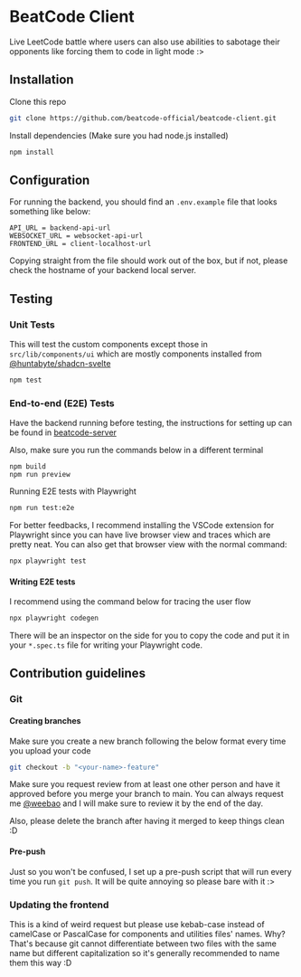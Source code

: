 # BeatCode Client

Live LeetCode battle where users can also use abilities to sabotage their opponents like forcing them to code in light mode :>

## Installation

Clone this repo

```bash
git clone https://github.com/beatcode-official/beatcode-client.git
```

Install dependencies (Make sure you had node.js installed)

```bash
npm install
```

## Configuration

For running the backend, you should find an `.env.example` file that looks something like below:

```
API_URL = backend-api-url
WEBSOCKET_URL = websocket-api-url
FRONTEND_URL = client-localhost-url
```

Copying straight from the file should work out of the box, but if not, please check the hostname of your backend local server.

## Testing

### Unit Tests

This will test the custom components except those in `src/lib/components/ui` which are mostly components installed from [@huntabyte/shadcn-svelte](https://github.com/huntabyte/shadcn-svelte)

```bash
npm test
```

### End-to-end (E2E) Tests

Have the backend running before testing, the instructions for setting up can be found in [beatcode-server](https://github.com/beatcode-official/beatcode-server)

Also, make sure you run the commands below in a different terminal

```
npm build
npm run preview
```

Running E2E tests with Playwright

```bash
npm run test:e2e
```

For better feedbacks, I recommend installing the VSCode extension for Playwright since you can have live browser view and traces which are pretty neat. You can also get that browser view with the normal command:

```bash
npx playwright test
```

#### Writing E2E tests

I recommend using the command below for tracing the user flow

```bash
npx playwright codegen
```

There will be an inspector on the side for you to copy the code and put it in your `*.spec.ts` file for writing your Playwright code.

## Contribution guidelines

### Git

#### Creating branches

Make sure you create a new branch following the below format every time you upload your code

```bash
git checkout -b "<your-name>-feature"
```

Make sure you request review from at least one other person and have it approved before you merge your branch to main. You can always request me [@weebao](https://github.com/weebao) and I will make sure to review it by the end of the day.

Also, please delete the branch after having it merged to keep things clean :D

#### Pre-push

Just so you won't be confused, I set up a pre-push script that will run every time you run `git push`. It will be quite annoying so please bare with it :>

### Updating the frontend

This is a kind of weird request but please use kebab-case instead of camelCase or PascalCase for components and utilities files' names. Why? That's because git cannot differentiate between two files with the same name but different capitalization so it's generally recommended to name them this way :D
